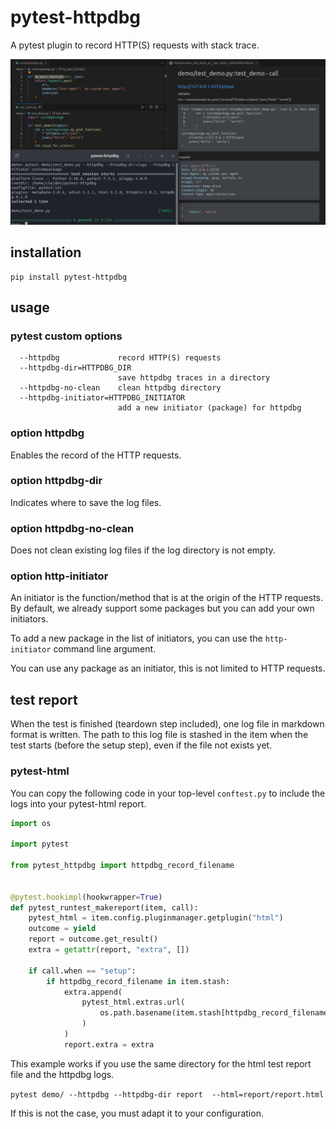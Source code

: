 # pytest-httpdbg

A pytest plugin to record HTTP(S) requests with stack trace.

![](ui.png)

## installation 

```
pip install pytest-httpdbg
```

## usage

### pytest custom options

```
  --httpdbg             record HTTP(S) requests
  --httpdbg-dir=HTTPDBG_DIR
                        save httpdbg traces in a directory
  --httpdbg-no-clean    clean httpdbg directory
  --httpdbg-initiator=HTTPDBG_INITIATOR
                        add a new initiator (package) for httpdbg
```
### option httpdbg

Enables the record of the HTTP requests.

### option httpdbg-dir

Indicates where to save the log files.

### option httpdbg-no-clean

Does not clean existing log files if the log directory is not empty.

### option http-initiator

An initiator is the function/method that is at the origin of the HTTP requests. By default, we already support some packages but you can add your own initiators. 

To add a new package in the list of initiators, you can use the `http-initiator` command line argument.

You can use any package as an initiator, this is not limited to HTTP requests.

## test report

When the test is finished (teardown step included), one log file in markdown format is written. The path to this log file is stashed in the item when the test starts (before the setup step), even if the file not exists yet.

### pytest-html

You can copy the following code in your top-level `conftest.py` to include the logs into your pytest-html report.

```python
import os

import pytest

from pytest_httpdbg import httpdbg_record_filename


@pytest.hookimpl(hookwrapper=True)
def pytest_runtest_makereport(item, call):
    pytest_html = item.config.pluginmanager.getplugin("html")
    outcome = yield
    report = outcome.get_result()    
    extra = getattr(report, "extra", [])

    if call.when == "setup":
        if httpdbg_record_filename in item.stash:
            extra.append(
                pytest_html.extras.url(
                    os.path.basename(item.stash[httpdbg_record_filename]), name="HTTPDBG"
                )
            )
            report.extra = extra
```

This example works if you use the same directory for the html test report file and the httpdbg logs. 
 
 `pytest demo/ --httpdbg --httpdbg-dir report  --html=report/report.html`

If this is not the case, you must adapt it to your configuration.